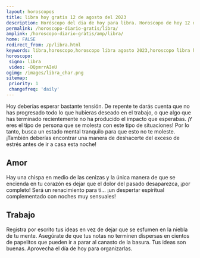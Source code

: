 ```yaml
---
layout: horoscopos
title: libra hoy gratis 12 de agosto del 2023 
description: Horóscopo del dia de hoy para libra. Horoscopo de hoy 12 de agosto del 2023. Las predicciones de amor, trabajo, vida personal gratis.
permalink: /horoscopo-diario-gratis/libra/
amplink: /horoscopo-diario-gratis/amp/libra/
home: FALSE
redirect_from: /p/libra.html
keywords: libra,horoscopo,horoscopo libra agosto 2023,horoscopo libra hoy,tarot libra agosto 2023,horoscopo libra,tarot libra hoy,horoscopo de hoy,horoscopo diario,tarot del amor,horoscopo de hoy libra,horoscopo diario del tarot, Horoscopo de hoy libra 12 de agosto del 2023,horóscopo del día,signos zodiacales 2023, el horoscopo de hoy
horoscopo:
 signo: libra
 video: -DQpmrrAIeU
ogimg: /images/libra_char.png
sitemap:
 priority: 1
 changefreq: 'daily'
---
```



Hoy deberías esperar bastante tensión. De repente te darás cuenta que no has progresado todo lo que hubieras deseado en el trabajo, o que algo que has terminado recientemente no ha producido el impacto que esperabas. ¡Y eres el tipo de persona que se molesta con este tipo de situaciones! Por lo tanto, busca un estado mental tranquilo para que esto no te moleste. ¡También deberías encontrar una manera de deshacerte del exceso de estrés antes de ir a casa esta noche!

## Amor

Hay una chispa en medio de las cenizas y la única manera de que se encienda en tu corazón es dejar que el dolor del pasado desaparezca, ¡por completo! Será un renacimiento para ti... ¡un despertar espiritual complementado con noches muy sensuales!

## Trabajo

Registra por escrito tus ideas en vez de dejar que se esfumen en la niebla de tu mente. Asegúrate de que tus notas no terminen dispersas en cientos de papelitos que pueden ir a parar al canasto de la basura. Tus ideas son buenas. Aprovecha el día de hoy para organizarlas.